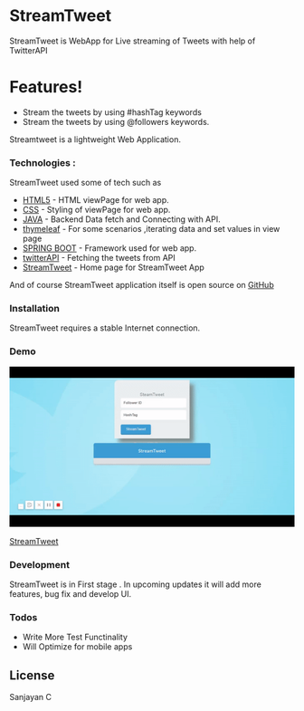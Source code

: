 # StreamTweet

StreamTweet is WebApp for Live streaming of Tweets with help of TwitterAPI
#  Features!

  - Stream the tweets by using #hashTag keywords
  - Stream the tweets by using @followers keywords.

Streamtweet  is a lightweight Web Application.
### Technologies :

StreamTweet used some of tech such as

* [HTML5]() - HTML viewPage for web app.
* [CSS]()   - Styling of viewPage for web app.
* [JAVA]() - Backend Data fetch and Connecting with API.
* [thymeleaf]() - For some scenarios ,iterating data and set values in view page
* [SPRING BOOT]() - Framework used for web app.
* [twitterAPI]() - Fetching the tweets from API
* [StreamTweet](https://streamingtwitter.herokuapp.com/check) - Home page for StreamTweet App

And of course StreamTweet application itself is open source 
 on [GitHub](https://github.com/Sanjayancsk/StreamTweet)

### Installation

StreamTweet requires a stable Internet connection.

### Demo

![Alt Text](https://github.com/Sanjayancsk/simplenote/blob/master/StreamTweet.gif)

[StreamTweet](https://github.com/Sanjayancsk/simplenote/blob/master/StreamTweet.gif)

### Development

StreamTweet is in First stage .
In upcoming updates it will add more features, bug fix and develop UI.
### Todos

 - Write More Test Functinality
 - Will Optimize for mobile apps

License
----

Sanjayan C


